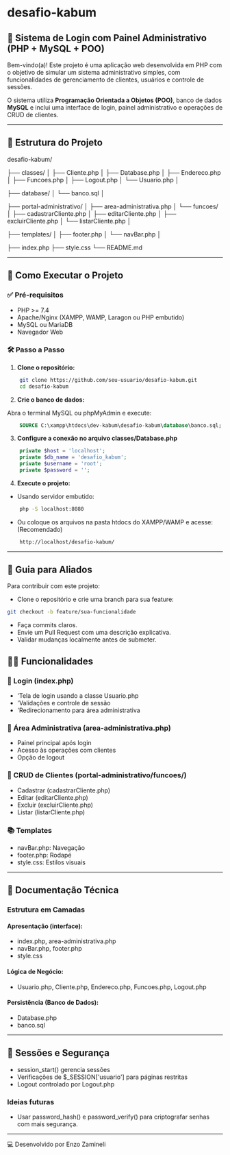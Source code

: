 # desafio-kabum
## 🔐 Sistema de Login com Painel Administrativo (PHP + MySQL + POO)

Bem-vindo(a)! Este projeto é uma aplicação web desenvolvida em PHP com o objetivo de simular um sistema administrativo simples, com funcionalidades de gerenciamento de clientes, usuários e controle de sessões.

O sistema utiliza **Programação Orientada a Objetos (POO)**, banco de dados **MySQL** e inclui uma interface de login, painel administrativo e operações de CRUD de clientes.

---

## 📁 Estrutura do Projeto

desafio-kabum/ 

├── classes/ │ 
├── Cliente.php │ 
├── Database.php │ 
├── Endereco.php │ 
├── Funcoes.php │ 
├── Logout.php │ 
└── Usuario.php │ 

├── database/ │ 
└── banco.sql │ 

├── portal-administrativo/ │ 
├── area-administrativa.php │ 
└── funcoes/ │ 
├── cadastrarCliente.php │ 
├── editarCliente.php │ 
├── excluirCliente.php │ 
└── listarCliente.php │ 

├── templates/ │ 
├── footer.php │ 
└── navBar.php │ 

├── index.php 
├── style.css 
└── README.md

---

## 🚀 Como Executar o Projeto

### ✅ Pré-requisitos

- PHP >= 7.4
- Apache/Nginx (XAMPP, WAMP, Laragon ou PHP embutido)
- MySQL ou MariaDB
- Navegador Web

### 🛠️ Passo a Passo

1. **Clone o repositório:**

```bash
    git clone https://github.com/seu-usuario/desafio-kabum.git
    cd desafio-kabum
```

2. **Crie o banco de dados:**

Abra o terminal MySQL ou phpMyAdmin e execute:
```sql
    SOURCE C:\xampp\htdocs\dev-kabum\desafio-kabum\database\banco.sql;
```

3. **Configure a conexão no arquivo classes/Database.php**
```php
    private $host = 'localhost';
    private $db_name = 'desafio_kabum';
    private $username = 'root';
    private $password = '';
```

4. **Execute o projeto:**
- Usando servidor embutido:
```bash 
    php -S localhost:8080
```
- Ou coloque os arquivos na pasta htdocs do XAMPP/WAMP e acesse: (Recomendado)
```bash
    http://localhost/desafio-kabum/
```

--- 

## 🤝 Guia para Aliados

Para contribuir com este projeto:
- Clone o repositório e crie uma branch para sua feature:

```bash
git checkout -b feature/sua-funcionalidade
```
- Faça commits claros.
- Envie um Pull Request com uma descrição explicativa.
- Validar mudanças localmente antes de submeter.

## 👨‍💻 Funcionalidades

### 🔐 Login (index.php)

- 'Tela de login usando a classe Usuario.php
- 'Validações e controle de sessão
- 'Redirecionamento para área administrativa

### 📁 Área Administrativa (area-administrativa.php)

- Painel principal após login
- Acesso às operações com clientes
- Opção de logout

### 👥 CRUD de Clientes (portal-administrativo/funcoes/)

- Cadastrar (cadastrarCliente.php)
- Editar (editarCliente.php)
- Excluir (excluirCliente.php)
- Listar (listarCliente.php)

### 📚 Templates

- navBar.php: Navegação
- footer.php: Rodapé
- style.css: Estilos visuais

---

## 🧠 Documentação Técnica

### Estrutura em Camadas

#### Apresentação (interface):

- index.php, area-administrativa.php
- navBar.php, footer.php
- style.css

#### Lógica de Negócio:

- Usuario.php, Cliente.php, Endereco.php, Funcoes.php, Logout.php

#### Persistência (Banco de Dados):

- Database.php
- banco.sql

---

## 🔐 Sessões e Segurança

- session_start() gerencia sessões
- Verificações de $_SESSION['usuario'] para páginas restritas
- Logout controlado por Logout.php

### Ideias futuras

- Usar password_hash() e password_verify() para criptografar senhas com mais segurança.

---

💻 Desenvolvido por Enzo Zamineli
